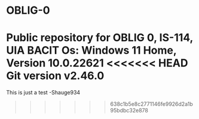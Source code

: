 # OBLIG-0
Public repository for OBLIG 0, IS-114, UIA BACIT
Os: Windows 11 Home, Version 10.0.22621
<<<<<<< HEAD
Git version v2.46.0
=======
This is just a test
-Shauge934
>>>>>>> 638c1b5e8c2771146fe9926d2a1b95bdbc32e878
